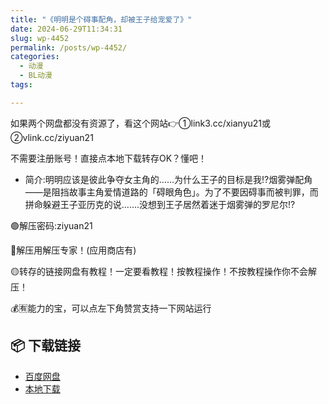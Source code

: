 ```yaml
---
title: "《明明是个碍事配角，却被王子给宠爱了》"
date: 2024-06-29T11:34:31
slug: wp-4452
permalink: /posts/wp-4452/
categories:
  - 动漫
  - BL动漫
tags:

---
```


如果两个网盘都没有资源了，看这个网站👉①link3.cc/xianyu21或②vlink.cc/ziyuan21

不需要注册账号！直接点本地下载转存OK？懂吧！

*   简介:明明应该是彼此争夺女主角的……为什么王子的目标是我!?烟雾弹配角——是阻挡故事主角爱情道路的「碍眼角色」。为了不要因碍事而被判罪，而拼命躲避王子亚历克的说…….没想到王子居然着迷于烟雾弹的罗尼尔!?

🟢解压密码:ziyuan21

🔵解压用解压专家！(应用商店有)

🟡转存的链接网盘有教程！一定要看教程！按教程操作！不按教程操作你不会解压！

💰🈶能力的宝，可以点左下角赞赏支持一下网站运行

## 📦 下载链接
- [百度网盘](https://blziyuan21.com/pay-download/4452?key=d4f9eb6f41&down_id=0)
- [本地下载](https://blziyuan21.com/pay-download/4452?key=d4f9eb6f41&down_id=1)

